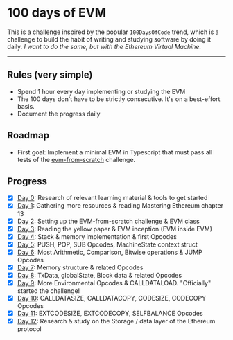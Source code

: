 # 100 days of EVM

This is a challenge inspired by the popular `100DaysOfCode` trend, which is a challenge to build the habit of writing and studying software by doing it daily. _I want to do the same, but with the Ethereum Virtual Machine._

---

## Rules (very simple)

- Spend 1 hour every day implementing or studying the EVM
- The 100 days don't have to be strictly consecutive. It's on a best-effort basis.
- Document the progress daily

## Roadmap

- First goal: Implement a minimal EVM in Typescript that must pass all tests of the [evm-from-scratch](https://github.com/w1nt3r-eth/evm-from-scratch) challenge.

## Progress

- [x] [Day 0](./day00.md): Research of relevant learning material & tools to get started
- [x] [Day 1](./day01.md): Gathering more resources & reading Mastering Ethereum chapter 13
- [x] [Day 2](./day02.md): Setting up the EVM-from-scratch challenge & EVM class
- [x] [Day 3](./day03.md): Reading the yellow paper & EVM inception (EVM inside EVM)
- [x] [Day 4](./day04.md): Stack & memory implementation & first Opcodes
- [x] [Day 5](./day05.md): PUSH, POP, SUB Opcodes, MachineState context struct
- [x] [Day 6](./day06.md): Most Arithmetic, Comparison, Bitwise operations & JUMP Opcodes
- [x] [Day 7](./day07.md): Memory structure & related Opcodes
- [x] [Day 8](./day08.md): TxData, globalState, Block data & related Opcodes
- [x] [Day 9](./day09.md): More Environmental Opcodes & CALLDATALOAD. "Officially" started the challenge!
- [x] [Day 10](./day10.md): CALLDATASIZE, CALLDATACOPY, CODESIZE, CODECOPY Opcodes
- [x] [Day 11](./day11.md): EXTCODESIZE, EXTCODECOPY, SELFBALANCE Opcodes
- [x] [Day 12](./day12.md): Research & study on the Storage / data layer of the Ethereum protocol
